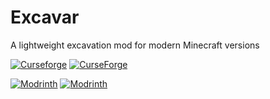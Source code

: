 # Excavar
A lightweight excavation mod for modern Minecraft versions

[![Curseforge](http://cf.way2muchnoise.eu/versions/For%20MC_561528_all.svg)](https://www.curseforge.com/minecraft/mc-mods/excavar)
[![CurseForge](http://cf.way2muchnoise.eu/full_561528_downloads.svg)](https://www.curseforge.com/minecraft/mc-mods/excavar)

[![Modrinth](https://modrinth-utils.vercel.app/api/badge/versions?id=u86oU2cO&logo=true)](https://modrinth.com/mod/excavar)
[![Modrinth](https://modrinth-utils.vercel.app/api/badge/downloads?id=u86oU2cO&logo=true)](https://modrinth.com/mod/excavar)
